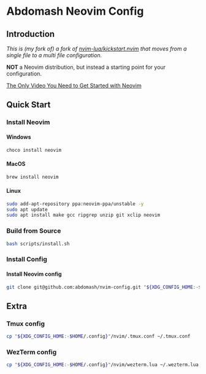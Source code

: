 # Abdomash Neovim Config

## Introduction

*This is (my fork of) a fork of [nvim-lua/kickstart.nvim](https://github.com/nvim-lua/kickstart.nvim) that moves from a single file to a multi file configuration.*

**NOT** a Neovim distribution, but instead a starting point for your configuration.

[The Only Video You Need to Get Started with Neovim](https://youtu.be/m8C0Cq9Uv9o)

## Quick Start

### Install Neovim

#### Windows
```powershell
choco install neovim
```

#### MacOS
```sh
brew install neovim
```

#### Linux
```sh
sudo add-apt-repository ppa:neovim-ppa/unstable -y
sudo apt update
sudo apt install make gcc ripgrep unzip git xclip neovim
```

### Build from Source
```sh
bash scripts/install.sh
```

### Install Config

#### Install Neovim config
```sh
git clone git@github.com:abdomash/nvim-config.git "${XDG_CONFIG_HOME:-$HOME/.config}"/nvim
```

## Extra

### Tmux config

```sh
cp "${XDG_CONFIG_HOME:-$HOME/.config}"/nvim/.tmux.conf ~/.tmux.conf
```

### WezTerm config

```sh
cp "${XDG_CONFIG_HOME:-$HOME/.config}"/nvim/wezterm.lua ~/.wezterm.lua
```
